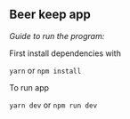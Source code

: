 **Beer keep app**
---
*Guide to run the program:*

First install dependencies with

`yarn` or `npm install`

To run app

`yarn dev` or `npm run dev`
